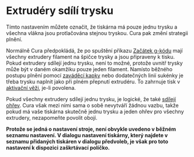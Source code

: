 Extrudéry sdílí trysku
====
Tímto nastavením můžete označit, že tiskárna má pouze jednu trysku a všechna vlákna jsou protlačována stejnou tryskou. Cura pak změní strategii plnění.

Normálně Cura předpokládá, že po spuštění příkazu [Začátek g-kódu](machine_start_gcode.md) mají všechny extrudery filament na špičce trysky a jsou připraveny k tisku. Pokud extrudery sdílejí jednu trysku, není to možné, protože uvnitř trysky může být v daném okamžiku pouze jeden filament. Namísto běžného postupu plnění pomocí [zaváděcí kapky](../platform_adhesion/prime_blob_enable.md) nebo dodatečných linií sukénky je třeba trysku naplnit jako při plném přepnutí extrudéru. To zahrnuje tisk v [aktivační věži](../dual/prime_tower_enable.md), je-li povolena.

Pokud všechny extrudery sdílejí jednu trysku, je logické, že také [sdílejí ohřev](machine_extruders_share_heater.md).  Cura však mezi nimi sama o sobě nevytváří žádnou vazbu, takže pokud má vaše tiskárna skutečně jednu trysku a jeden ohřev pro všechny extrudery, nezapomeňte povolit obojí.

**Protože se jedná o nastavení stroje, není obvykle uvedeno v běžném seznamu nastavení. V dialogu nastavení tiskárny, který najdete v seznamu přidaných tiskáren v dialogu předvoleb, je však pro toto nastavení k dispozici zaškrtávací políčko.**